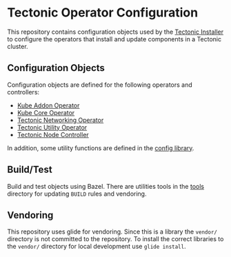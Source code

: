 # Tectonic Operator Configuration

This repository contains configuration objects used by the [Tectonic
Installer](https://github.com/coreos/tectonic-installer) to configure the
operators that install and update components in a Tectonic cluster.

## Configuration Objects

Configuration objects are defined for the following operators and controllers:

* [Kube Addon Operator](config/kube-addon)
* [Kube Core Operator](config/kube-core)
* [Tectonic Networking Operator](config/tectonic-network)
* [Tectonic Utility Operator](config/tectonic-utiltiy)
* [Tectonic Node Controller](config/tectonic-node-controller)

In addition, some utility functions are defined in the [config
library](config/).

## Build/Test

Build and test objects using Bazel. There are utilities tools
in the [tools](tools/) directory for updating `BUILD` rules
and vendoring.

## Vendoring

This repository uses glide for vendoring. Since this is a library the `vendor/`
directory is not committed to the repository. To install the correct libraries
to the `vendor/` directory for local development use `glide install`.
